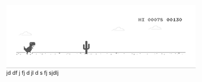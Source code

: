 ![image](https://github.com/sudimuk2017/qwaszx/blob/main/dino.gif)
jd df j  fj d  jl d  s  fj  sjdlj

